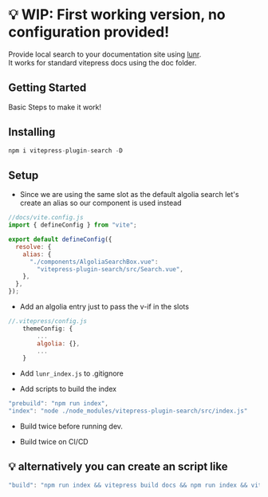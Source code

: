 # 💡 **WIP**: First working version, no configuration provided!

Provide local search to your documentation site using [lunr](https://lunrjs.com/).  
It works for standard vitepress docs using the doc folder.

## Getting Started

Basic Steps to make it work!

## Installing

```js
npm i vitepress-plugin-search -D
```

## Setup

- Since we are using the same slot as the default algolia search let's create an alias so our component is used instead

```js
//docs/vite.config.js
import { defineConfig } from "vite";

export default defineConfig({
  resolve: {
    alias: {
      "./components/AlgoliaSearchBox.vue":
        "vitepress-plugin-search/src/Search.vue",
    },
  },
});
```

- Add an algolia entry just to pass the v-if in the slots

```js
//.vitepress/config.js
    themeConfig: {
        ...
        algolia: {},
        ...
    }
```

- Add `lunr_index.js` to .gitignore

- Add scripts to build the index

```js
"prebuild": "npm run index",
"index": "node ./node_modules/vitepress-plugin-search/src/index.js"
```

- Build twice before running dev.

- Build twice on CI/CD

## 💡 alternatively you can create an script like

```js
"build": "npm run index && vitepress build docs && npm run index && vitepress build docs",
```
